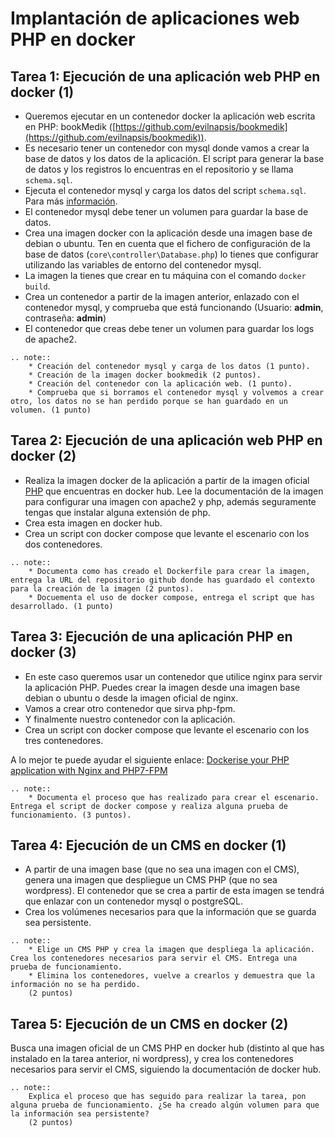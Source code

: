 # Implantación de aplicaciones web PHP en docker

## Tarea 1: Ejecución de una aplicación web PHP en docker (1)

* Queremos ejecutar en un contenedor docker la aplicación web escrita en PHP: bookMedik ([https://github.com/evilnapsis/bookmedik](https://github.com/evilnapsis/bookmedik)).
* Es necesario tener un contenedor con mysql donde vamos a crear la base de datos y los datos de la aplicación. El script para generar la base de datos y los registros lo encuentras en el repositorio y se llama `schema.sql`.
* Ejecuta el contenedor mysql y carga los datos del script `schema.sql`. Para más [información](https://gist.github.com/spalladino/6d981f7b33f6e0afe6bb).
* El contenedor mysql debe tener un volumen para guardar la base de datos.
* Crea una imagen docker con la aplicación desde una imagen base de debian o ubuntu. Ten en cuenta que el fichero de configuración de la base de datos (`core\controller\Database.php`) lo tienes que configurar utilizando las variables de entorno del contenedor mysql.
* La imagen la tienes que crear en tu máquina con el comando `docker build`.
* Crea un contenedor a partir de la imagen anterior, enlazado con el contenedor mysql, y comprueba que está funcionando (Usuario: **admin**, contraseña: **admin**)
* El contenedor que creas debe tener un volumen para guardar los logs de apache2.

```eval_rst
.. note:: 
	* Creación del contenedor mysql y carga de los datos (1 punto).
	* Creación de la imagen docker bookmedik (2 puntos).
	* Creación del contenedor con la aplicación web. (1 punto).
	* Comprueba que si borramos el contenedor mysql y volvemos a crear otro, los datos no se han perdido porque se han guardado en un volumen. (1 punto)
```

## Tarea 2: Ejecución de una aplicación web PHP en docker (2)

* Realiza la imagen docker de la aplicación a partir de la imagen oficial [PHP](https://hub.docker.com/_/php/) que encuentras en docker hub. Lee la documentación de la imagen para configurar una imagen con apache2 y php, además seguramente tengas que instalar alguna extensión de php.
* Crea esta imagen en docker hub.
* Crea un script con docker compose que levante el escenario con los dos contenedores.


```eval_rst
.. note:: 
	* Documenta como has creado el Dockerfile para crear la imagen, entrega la URL del repositorio github donde has guardado el contexto para la creación de la imagen (2 puntos).
	* Docuementa el uso de docker compose, entrega el script que has desarrollado. (1 punto)
```

## Tarea 3: Ejecución de una aplicación PHP en docker (3)

* En este caso queremos usar un contenedor que utilice nginx para servir la aplicación PHP. Puedes crear la imagen desde una imagen base debian o ubuntu o desde la imagen oficial de nginx.
* Vamos a crear otro contenedor que sirva php-fpm.
* Y finalmente nuestro contenedor con la aplicación.
* Crea un script con docker compose que levante el escenario con los tres contenedores.

A lo mejor te puede ayudar el siguiente enlace: [Dockerise your PHP application with Nginx and PHP7-FPM](http://geekyplatypus.com/dockerise-your-php-application-with-nginx-and-php7-fpm/)


```eval_rst
.. note:: 
	* Documenta el proceso que has realizado para crear el escenario. Entrega el script de docker compose y realiza alguna prueba de funcionamiento. (3 puntos).
```


## Tarea 4: Ejecución de un CMS en docker (1)

* A partir de una imagen base (que no sea una imagen con el CMS), genera una imagen que despliegue un CMS PHP (que no sea wordpress). El contenedor que se crea a partir de esta imagen se tendrá que enlazar con un contenedor mysql o postgreSQL.
* Crea los volúmenes necesarios para que la información que se guarda sea persistente.

```eval_rst
.. note:: 
	* Elige un CMS PHP y crea la imagen que despliega la aplicación. Crea los contenedores necesarios para servir el CMS. Entrega una prueba de funcionamiento.
	* Elimina los contenedores, vuelve a crearlos y demuestra que la información no se ha perdido.
	(2 puntos)
```

## Tarea 5: Ejecución de un CMS en docker (2)

Busca una imagen oficial de un CMS PHP en docker hub (distinto al que has instalado en la tarea anterior, ni wordpress), y crea los contenedores necesarios para servir el CMS, siguiendo la documentación de docker hub.

```eval_rst
.. note:: 
	Explica el proceso que has seguido para realizar la tarea, pon alguna prueba de funcionamiento. ¿Se ha creado algún volumen para que la información sea persistente?
	(2 puntos)
```
